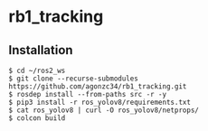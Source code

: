 # rb1_tracking

## Installation

```shell
$ cd ~/ros2_ws
$ git clone --recurse-submodules https://github.com/agonzc34/rb1_tracking.git
$ rosdep install --from-paths src -r -y
$ pip3 install -r ros_yolov8/requirements.txt
$ cat ros_yolov8 | curl -O ros_yolov8/netprops/
$ colcon build
```
